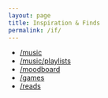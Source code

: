 ```yaml
---
layout: page
title: Inspiration & Finds
permalink: /if/
---
```

<ul>
    <li><a href="/if/music">/music</a></li>
    <li><a href="/if/music/playlists">/music/playlists</a></li>
    <li><a href="/if/moodboard/">/moodboard</a></li>
    <li><a href="/if/games/">/games</a></li>
    <li><a href="/if/reads/">/reads</a></li>
</ul>